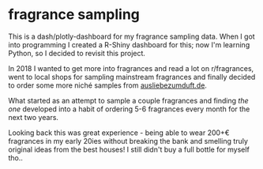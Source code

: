 # fragrance sampling

This is a dash/plotly-dashboard for my fragrance sampling data. When I got into
programming I created a R-Shiny dashboard for this; now I'm learning Python, so
I decided to revisit this project.

In 2018 I wanted to get more into fragrances and read a lot on r/fragrances,
went to local shops for sampling mainstream fragrances and finally decided to
order some more niché samples from [ausliebezumduft.de](https://www.ausliebezumduft.de/).

What started as an attempt to sample a couple fragrances and finding _the one_ developed
into a habit of ordering 5-6 fragrances every month for the next two years.

Looking back this was great experience - being able to wear 200+€ fragrances in
my early 20ies without breaking the bank and smelling truly original ideas from the
best houses! I still didn't buy a full bottle for myself tho..
